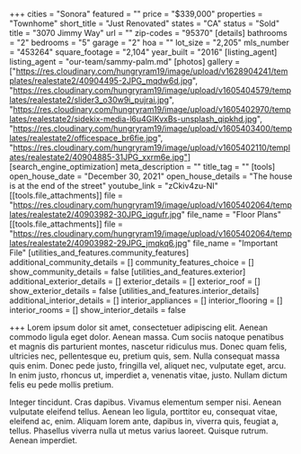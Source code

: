 +++
cities = "Sonora"
featured = ""
price = "$339,000"
properties = "Townhome"
short_title = "Just Renovated"
states = "CA"
status = "Sold"
title = "3070 Jimmy Way"
url = ""
zip-codes = "95370"
[details]
bathrooms = "2"
bedrooms = "5"
garage = "2"
hoa = ""
lot_size = "2,205"
mls_number = "453264"
square_footage = "2,104"
year_built = "2016"
[listing_agent]
listing_agent = "our-team/sammy-palm.md"
[photos]
gallery = ["https://res.cloudinary.com/hungryram19/image/upload/v1628904241/templates/realestate2/40904495-2JPG_mqdw6d.jpg", "https://res.cloudinary.com/hungryram19/image/upload/v1605404579/templates/realestate2/slider3_o30w9i_pujrai.jpg", "https://res.cloudinary.com/hungryram19/image/upload/v1605402970/templates/realestate2/sidekix-media-l6u4GIKvxBs-unsplash_qipkhd.jpg", "https://res.cloudinary.com/hungryram19/image/upload/v1605403400/templates/realestate2/officespace_br6fie.jpg", "https://res.cloudinary.com/hungryram19/image/upload/v1605402110/templates/realestate2/40904885-31JPG_xxrm6e.jpg"]
[search_engine_optimization]
meta_description = ""
title_tag = ""
[tools]
open_house_date = "December 30, 2021"
open_house_details = "The house is at the end of the street"
youtube_link = "zCkiv4zu-NI"
[[tools.file_attachments]]
file = "https://res.cloudinary.com/hungryram19/image/upload/v1605402064/templates/realestate2/40903982-30JPG_iqgufr.jpg"
file_name = "Floor Plans"
[[tools.file_attachments]]
file = "https://res.cloudinary.com/hungryram19/image/upload/v1605402064/templates/realestate2/40903982-29JPG_jmqkq6.jpg"
file_name = "Important File"
[utilities_and_features.community_features]
additional_community_details = []
community_features_choice = []
show_community_details = false
[utilities_and_features.exterior]
additional_exterior_details = []
exterior_details = []
exterior_roof = []
show_exterior_details = false
[utilities_and_features.interior_details]
additional_interior_details = []
interior_appliances = []
interior_flooring = []
interior_rooms = []
show_interior_details = false

+++
Lorem ipsum dolor sit amet, consectetuer adipiscing elit. Aenean commodo ligula eget dolor. Aenean massa. Cum sociis natoque penatibus et magnis dis parturient montes, nascetur ridiculus mus. Donec quam felis, ultricies nec, pellentesque eu, pretium quis, sem. Nulla consequat massa quis enim. Donec pede justo, fringilla vel, aliquet nec, vulputate eget, arcu. In enim justo, rhoncus ut, imperdiet a, venenatis vitae, justo. Nullam dictum felis eu pede mollis pretium.

Integer tincidunt. Cras dapibus. Vivamus elementum semper nisi. Aenean vulputate eleifend tellus. Aenean leo ligula, porttitor eu, consequat vitae, eleifend ac, enim. Aliquam lorem ante, dapibus in, viverra quis, feugiat a, tellus. Phasellus viverra nulla ut metus varius laoreet. Quisque rutrum. Aenean imperdiet.